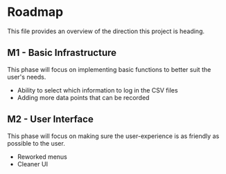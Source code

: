 # Roadmap

This file provides an overview of the direction this project is heading.

## M1 - Basic Infrastructure

This phase will focus on implementing basic functions to better suit the user's needs.

- Ability to select which information to log in the CSV files
- Adding more data points that can be recorded

## M2 - User Interface

This phase will focus on making sure the user-experience is as friendly as possible to the user.

- Reworked menus
- Cleaner UI